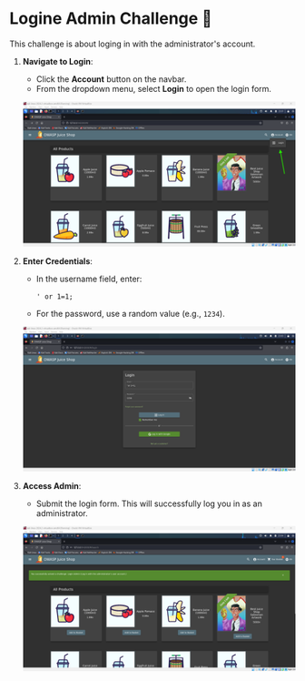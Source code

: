 # Logine Admin Challenge 🔐

This challenge is about loging in with the administrator's account.

1. **Navigate to Login**:

   - Click the **Account** button on the navbar.
   - From the dropdown menu, select **Login** to open the login form.

   ![alt text](<Screenshot 2024-09-04 060208.png>)

2. **Enter Credentials**:

   - In the username field, enter:
     ```plaintext
     ' or 1=1;
     ```
   - For the password, use a random value (e.g., `1234`).

   ![alt text](<Screenshot 2024-09-04 060332.png>)

3. **Access Admin**:

   - Submit the login form. This will successfully log you in as an administrator.

   ![alt text](<Screenshot 2024-09-04 060454.png>)
